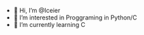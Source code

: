 - 👋 Hi, I’m @Iceier
- 👀 I’m interested in Proggraming in Python/C
- 🌱 I’m currently learning C

<!---
Iceier/Iceier is a ✨ special ✨ repository because its `README.md` (this file) appears on your GitHub profile.
You can click the Preview link to take a look at your changes.
--->
